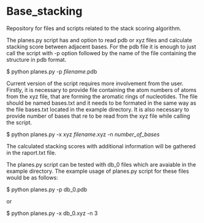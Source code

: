 # Base_stacking
Repository for files and scripts related to the stack scoring algorithm.

The planes.py script has and option to read pdb or xyz files and calculate stacking score between adjacent bases.
For the pdb file it is enough to just call the script with -p option followed by the name of the file containing the structure in pdb format.

$ python planes.py -p _filename_.pdb

Current version of the script requires more involvement from the user. 
Firstly, it is necessary to provide file containing the atom numbers of atoms from the xyz file, that are forming the aromatic rings of nucleotides. The file should be named bases.txt and it needs to be formated in the same way as the file bases.txt located in the example directory.
It is also necessary to provide number of bases that re to be read from the xyz file while calling the script.

$ python planes.py -x xyz _filename_.xyz -n _number_of_bases_

The calculated stacking scores with additional information will be gathered in the raport.txt file. 

The planes.py script can be tested with db_0 files which are avaiable in the example directory. The example usage of planes.py script for these files would be as follows:

$ python planes.py -p db_0.pdb 

or 

$ python planes.py -x db_0.xyz -n 3

